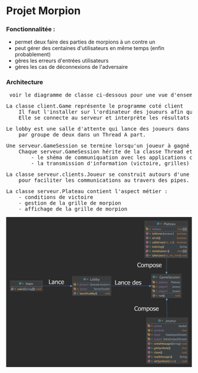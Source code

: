 
# Projet Morpion
### Fonctionnalitée :
- permet deux faire des parties de morpions à un contre un
- peut gérer des centaines d'utilisateurs en même temps (enfin probablement)
- gères les erreurs d'entrées utilisateurs
- gères les cas de déconnexions de l'adversaire

### Architecture
<pre> voir le diagramme de classe ci-dessous pour une vue d'ensemble.</pre>
<pre>
La classe client.Game représente le programme coté client
    Il faut l'installer sur l'ordinateur des joueurs afin qu'ils puissent le lancer.
    Elle se connecte au serveur et interprète les résultats envoyés.
</pre>
<pre>
Le lobby est une salle d'attente qui lance des joueurs dans une partie (une serveur.GameSession)
    par groupe de deux dans un Thread A part.
</pre>
<pre>
Une serveur.GameSession se termine lorsqu'un joueur à gagné ou que la grille (serveur.Plateau) est pleine.
    Chaque serveur.GameSession hérite de la classe Thread et gère :
        - le shéma de communiquation avec les applications clientes
        - la transmission d'information (victoire, grilles) aux joueurs
</pre>
<pre>
La classe serveur.clients.Joueur se construit autours d'une socket 
    pour faciliter les communications au travers des pipes.
</pre>
<pre>
La classe serveur.Plateau contient l'aspect métier : 
    - conditions de victoire
    - gestion de la grille de morpion
    - affichage de la grille de morpion
</pre>
<img src="./diagramme de classe.jpg" alt="diagramme de classe">
